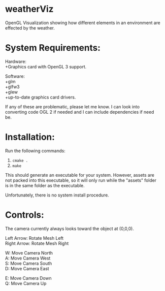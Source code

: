 # weatherViz
OpenGL Visualization showing how different elements in an environment are effected by the weather.

# System Requirements:

Hardware:  
+Graphics card with OpenGL 3 support.

Software:  
+glm  
+glfw3  
+glew  
+up-to-date graphics card drivers.

If any of these are problematic, please let me know. I can look into converting code OGL 2 if needed and I can include dependencies if need be.

# Installation:

Run the following commands:  
1. `cmake .`  
2. `make`

This should generate an executable for your system. However, assets are not packed into this executable, so it will only run while the "assets" folder is in the same folder as the executable.

Unfortunately, there is no system install procedure.

# Controls:

The camera currently always looks toward the object at (0,0,0).

Left Arrow: Rotate Mesh Left  
Right Arrow: Rotate Mesh Right

W: Move Camera North  
A: Move Camera West  
S: Move Camera South  
D: Move Camera East  

E: Move Camera Down  
Q: Move Camera Up  
